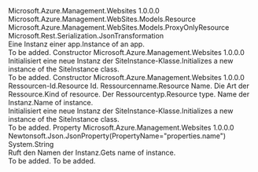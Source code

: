 <Type Name="SiteInstance" FullName="Microsoft.Azure.Management.WebSites.Models.SiteInstance">
  <TypeSignature Language="C#" Value="public class SiteInstance : Microsoft.Azure.Management.WebSites.Models.ProxyOnlyResource" />
  <TypeSignature Language="ILAsm" Value=".class public auto ansi beforefieldinit SiteInstance extends Microsoft.Azure.Management.WebSites.Models.ProxyOnlyResource" />
  <TypeSignature Language="DocId" Value="T:Microsoft.Azure.Management.WebSites.Models.SiteInstance" />
  <TypeSignature Language="VB.NET" Value="Public Class SiteInstance&#xA;Inherits ProxyOnlyResource" />
  <TypeSignature Language="F#" Value="type SiteInstance = class&#xA;    inherit ProxyOnlyResource" />
  <AssemblyInfo>
    <AssemblyName>Microsoft.Azure.Management.Websites</AssemblyName>
    <AssemblyVersion>1.0.0.0</AssemblyVersion>
  </AssemblyInfo>
  <Base>
    <BaseTypeName>Microsoft.Azure.Management.WebSites.Models.Resource</BaseTypeName>
    <BaseTypeName FrameworkAlternate="azure-dotnet">Microsoft.Azure.Management.WebSites.Models.ProxyOnlyResource</BaseTypeName>
  </Base>
  <Interfaces />
  <Attributes>
    <Attribute>
      <AttributeName>Microsoft.Rest.Serialization.JsonTransformation</AttributeName>
    </Attribute>
  </Attributes>
  <Docs>
    <summary>
            <span data-ttu-id="0cf7f-101">Eine Instanz einer app.</span><span class="sxs-lookup"><span data-stu-id="0cf7f-101">Instance of an app.</span></span>
            </summary>
    <remarks>To be added.</remarks>
  </Docs>
  <Members>
    <Member MemberName=".ctor">
      <MemberSignature Language="C#" Value="public SiteInstance ();" />
      <MemberSignature Language="ILAsm" Value=".method public hidebysig specialname rtspecialname instance void .ctor() cil managed" />
      <MemberSignature Language="DocId" Value="M:Microsoft.Azure.Management.WebSites.Models.SiteInstance.#ctor" />
      <MemberSignature Language="VB.NET" Value="Public Sub New ()" />
      <MemberType>Constructor</MemberType>
      <AssemblyInfo>
        <AssemblyName>Microsoft.Azure.Management.Websites</AssemblyName>
        <AssemblyVersion>1.0.0.0</AssemblyVersion>
      </AssemblyInfo>
      <Parameters />
      <Docs>
        <summary>
            <span data-ttu-id="0cf7f-102">Initialisiert eine neue Instanz der SiteInstance-Klasse.</span><span class="sxs-lookup"><span data-stu-id="0cf7f-102">Initializes a new instance of the SiteInstance class.</span></span>
            </summary>
        <remarks>To be added.</remarks>
      </Docs>
    </Member>
    <Member MemberName=".ctor">
      <MemberSignature Language="C#" Value="public SiteInstance (string id = null, string name = null, string kind = null, string type = null, string siteInstanceName = null);" />
      <MemberSignature Language="ILAsm" Value=".method public hidebysig specialname rtspecialname instance void .ctor(string id, string name, string kind, string type, string siteInstanceName) cil managed" />
      <MemberSignature Language="DocId" Value="M:Microsoft.Azure.Management.WebSites.Models.SiteInstance.#ctor(System.String,System.String,System.String,System.String,System.String)" />
      <MemberSignature Language="VB.NET" Value="Public Sub New (Optional id As String = null, Optional name As String = null, Optional kind As String = null, Optional type As String = null, Optional siteInstanceName As String = null)" />
      <MemberSignature Language="F#" Value="new Microsoft.Azure.Management.WebSites.Models.SiteInstance : string * string * string * string * string -&gt; Microsoft.Azure.Management.WebSites.Models.SiteInstance" Usage="new Microsoft.Azure.Management.WebSites.Models.SiteInstance (id, name, kind, type, siteInstanceName)" />
      <MemberType>Constructor</MemberType>
      <AssemblyInfo>
        <AssemblyName>Microsoft.Azure.Management.Websites</AssemblyName>
        <AssemblyVersion>1.0.0.0</AssemblyVersion>
      </AssemblyInfo>
      <Parameters>
        <Parameter Name="id" Type="System.String" />
        <Parameter Name="name" Type="System.String" />
        <Parameter Name="kind" Type="System.String" />
        <Parameter Name="type" Type="System.String" />
        <Parameter Name="siteInstanceName" Type="System.String" />
      </Parameters>
      <Docs>
        <param name="id"><span data-ttu-id="0cf7f-103">Ressourcen-Id.</span><span class="sxs-lookup"><span data-stu-id="0cf7f-103">Resource Id.</span></span></param>
        <param name="name"><span data-ttu-id="0cf7f-104">Ressourcenname.</span><span class="sxs-lookup"><span data-stu-id="0cf7f-104">Resource Name.</span></span></param>
        <param name="kind"><span data-ttu-id="0cf7f-105">Die Art der Ressource.</span><span class="sxs-lookup"><span data-stu-id="0cf7f-105">Kind of resource.</span></span></param>
        <param name="type"><span data-ttu-id="0cf7f-106">Der Ressourcentyp.</span><span class="sxs-lookup"><span data-stu-id="0cf7f-106">Resource type.</span></span></param>
        <param name="siteInstanceName"><span data-ttu-id="0cf7f-107">Name der Instanz.</span><span class="sxs-lookup"><span data-stu-id="0cf7f-107">Name of instance.</span></span></param>
        <summary>
            <span data-ttu-id="0cf7f-108">Initialisiert eine neue Instanz der SiteInstance-Klasse.</span><span class="sxs-lookup"><span data-stu-id="0cf7f-108">Initializes a new instance of the SiteInstance class.</span></span>
            </summary>
        <remarks>To be added.</remarks>
      </Docs>
    </Member>
    <Member MemberName="SiteInstanceName">
      <MemberSignature Language="C#" Value="public string SiteInstanceName { get; }" />
      <MemberSignature Language="ILAsm" Value=".property instance string SiteInstanceName" />
      <MemberSignature Language="DocId" Value="P:Microsoft.Azure.Management.WebSites.Models.SiteInstance.SiteInstanceName" />
      <MemberSignature Language="VB.NET" Value="Public ReadOnly Property SiteInstanceName As String" />
      <MemberSignature Language="F#" Value="member this.SiteInstanceName : string" Usage="Microsoft.Azure.Management.WebSites.Models.SiteInstance.SiteInstanceName" />
      <MemberType>Property</MemberType>
      <AssemblyInfo>
        <AssemblyName>Microsoft.Azure.Management.Websites</AssemblyName>
        <AssemblyVersion>1.0.0.0</AssemblyVersion>
      </AssemblyInfo>
      <Attributes>
        <Attribute>
          <AttributeName>Newtonsoft.Json.JsonProperty(PropertyName="properties.name")</AttributeName>
        </Attribute>
      </Attributes>
      <ReturnValue>
        <ReturnType>System.String</ReturnType>
      </ReturnValue>
      <Docs>
        <summary>
            <span data-ttu-id="0cf7f-109">Ruft den Namen der Instanz.</span><span class="sxs-lookup"><span data-stu-id="0cf7f-109">Gets name of instance.</span></span>
            </summary>
        <value>To be added.</value>
        <remarks>To be added.</remarks>
      </Docs>
    </Member>
  </Members>
</Type>